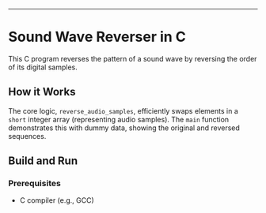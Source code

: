

-----

# Sound Wave Reverser in C

This C program reverses the pattern of a sound wave by reversing the order of its digital samples.

## How it Works

The core logic, `reverse_audio_samples`, efficiently swaps elements in a `short` integer array (representing audio samples). The `main` function demonstrates this with dummy data, showing the original and reversed sequences.

## Build and Run

### Prerequisites

  * C compiler (e.g., GCC)
